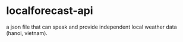 # localforecast-api
a json file that can speak and provide independent local weather data (hanoi, vietnam).
